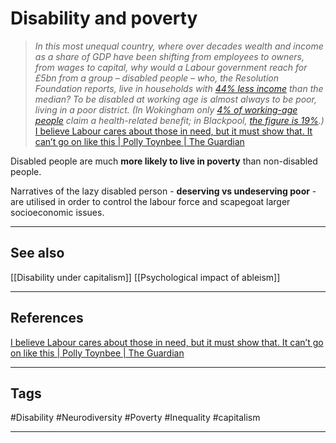 # Disability and poverty

>*In this most unequal country, where over decades wealth and income as a share of GDP have been shifting from employees to owners, from wages to capital, why would a Labour government reach for £5bn from a group – disabled people – who, the Resolution Foundation reports, live in households with [44% less income](https://www.resolutionfoundation.org/app/uploads/2023/01/Costly-differences.pdf) than the median? To be disabled at working age is almost always to be poor, living in a poor district. (In Wokingham only [4% of working-age people](https://ifs.org.uk/publications/health-related-benefit-claims-post-pandemic-uk-trends-and-global-context) claim a health-related benefit; in Blackpool, [the figure is 19%](https://ifs.org.uk/publications/health-related-benefit-claims-post-pandemic-uk-trends-and-global-context).)*
>	[I believe Labour cares about those in need, but it must show that. It can’t go on like this | Polly Toynbee | The Guardian](https://www.theguardian.com/commentisfree/2025/mar/18/labour-poor-people-government-cuts)


Disabled people are much **more likely to live in poverty** than non-disabled people.

Narratives of the lazy disabled person - **deserving vs undeserving poor** - are utilised in order to control the labour force and scapegoat larger socioeconomic issues.

---
## See also

[[Disability under capitalism]]
[[Psychological impact of ableism]]

---
## References

[I believe Labour cares about those in need, but it must show that. It can’t go on like this | Polly Toynbee | The Guardian](https://www.theguardian.com/commentisfree/2025/mar/18/labour-poor-people-government-cuts)

---
## Tags

#Disability #Neurodiversity #Poverty #Inequality #capitalism 

---

